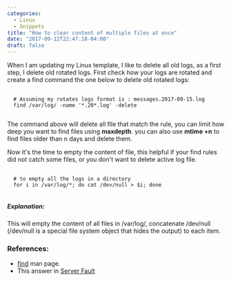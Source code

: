 ```yaml
---
categories:
  - Linux
  - Snippets
title: "How to clear content of multiple files at once"
date: "2017-09-12T22:47:18-04:00"
draft: false
---
```

When I am updating my Linux template, I like to delete all old logs, as a first step, I delete old rotated logs. First check how your logs are rotated and create a find command the one below to delete old rotated logs:
<pre>
  <code class="language-bash">
  # Assuming my rotates logs format is : messages.2017-09-15.log
  find /var/log/ -name '*.20*.log' -delete
  </code>
</pre>
The command above will delete all file that match the rule, you can limit how deep you want to find files using __maxdepth__. you can also use __mtime +n__ to find files older than n days and delete them.

Now it's the time to empty the content of file, this helpful if your find rules did not catch some files, or you don't want to delete active log file.

<pre>
  <code class="language-bash">
  # to empty all the logs in a directory
  for i in /var/log/*; do cat /dev/null > $i; done
  </code>
</pre>
##### Explanation:
This will empty the content of all files in /var/log/, concatenate /dev/null (/dev/null is a special file system object that hides the output) to each item.

### References:

 * [find](https://linux.die.net/man/1/find) man page.
 * This answer in [Server Fault](https://serverfault.com/a/381369)

